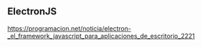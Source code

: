 ## ElectronJS
https://programacion.net/noticia/electron-_el_framework_javascript_para_aplicaciones_de_escritorio_2221

